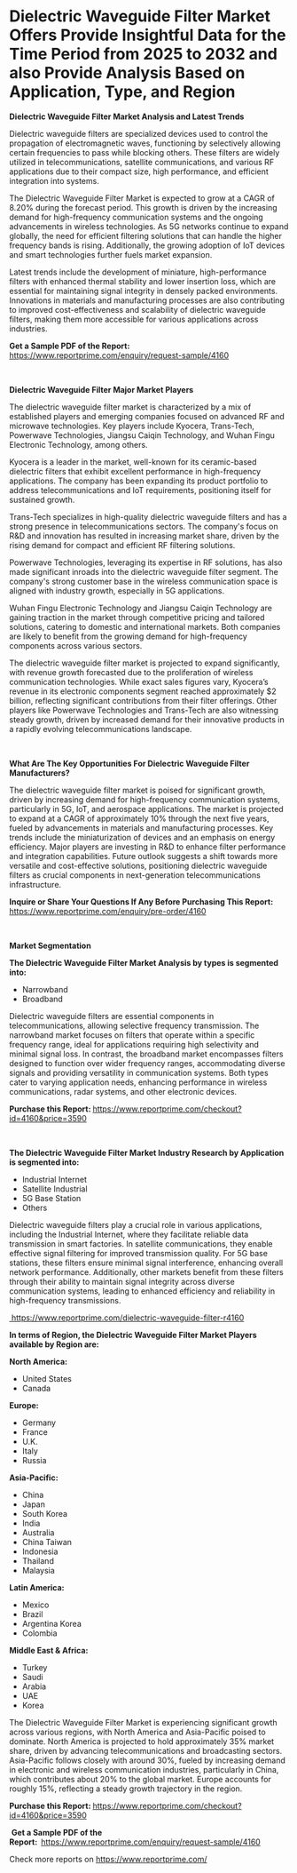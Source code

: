 <p><h1>Dielectric Waveguide Filter Market Offers Provide Insightful Data for the Time Period from 2025 to 2032 and also Provide Analysis Based on Application, Type, and Region</h1></p><p><strong>Dielectric Waveguide Filter Market Analysis and Latest Trends</strong></p>
<p><p>Dielectric waveguide filters are specialized devices used to control the propagation of electromagnetic waves, functioning by selectively allowing certain frequencies to pass while blocking others. These filters are widely utilized in telecommunications, satellite communications, and various RF applications due to their compact size, high performance, and efficient integration into systems.</p><p>The Dielectric Waveguide Filter Market is expected to grow at a CAGR of 8.20% during the forecast period. This growth is driven by the increasing demand for high-frequency communication systems and the ongoing advancements in wireless technologies. As 5G networks continue to expand globally, the need for efficient filtering solutions that can handle the higher frequency bands is rising. Additionally, the growing adoption of IoT devices and smart technologies further fuels market expansion.</p><p>Latest trends include the development of miniature, high-performance filters with enhanced thermal stability and lower insertion loss, which are essential for maintaining signal integrity in densely packed environments. Innovations in materials and manufacturing processes are also contributing to improved cost-effectiveness and scalability of dielectric waveguide filters, making them more accessible for various applications across industries.</p></p>
<p><strong>Get a Sample PDF of the Report:&nbsp;</strong> <a href="https://www.reportprime.com/enquiry/request-sample/4160?utm_campaign=3458&utm_medium=2&utm_source=Github&utm_content=ia&utm_term=18032025&utm_id=dielectric-waveguide-filter">https://www.reportprime.com/enquiry/request-sample/4160</a></p>
<p>&nbsp;</p>
<p><strong>Dielectric Waveguide Filter Major Market Players</strong></p>
<p><p>The dielectric waveguide filter market is characterized by a mix of established players and emerging companies focused on advanced RF and microwave technologies. Key players include Kyocera, Trans-Tech, Powerwave Technologies, Jiangsu Caiqin Technology, and Wuhan Fingu Electronic Technology, among others.</p><p>Kyocera is a leader in the market, well-known for its ceramic-based dielectric filters that exhibit excellent performance in high-frequency applications. The company has been expanding its product portfolio to address telecommunications and IoT requirements, positioning itself for sustained growth.</p><p>Trans-Tech specializes in high-quality dielectric waveguide filters and has a strong presence in telecommunications sectors. The company's focus on R&D and innovation has resulted in increasing market share, driven by the rising demand for compact and efficient RF filtering solutions.</p><p>Powerwave Technologies, leveraging its expertise in RF solutions, has also made significant inroads into the dielectric waveguide filter segment. The company's strong customer base in the wireless communication space is aligned with industry growth, especially in 5G applications.</p><p>Wuhan Fingu Electronic Technology and Jiangsu Caiqin Technology are gaining traction in the market through competitive pricing and tailored solutions, catering to domestic and international markets. Both companies are likely to benefit from the growing demand for high-frequency components across various sectors.</p><p>The dielectric waveguide filter market is projected to expand significantly, with revenue growth forecasted due to the proliferation of wireless communication technologies. While exact sales figures vary, Kyocera’s revenue in its electronic components segment reached approximately $2 billion, reflecting significant contributions from their filter offerings. Other players like Powerwave Technologies and Trans-Tech are also witnessing steady growth, driven by increased demand for their innovative products in a rapidly evolving telecommunications landscape.</p></p>
<p>&nbsp;</p>
<p><strong>What Are The Key Opportunities For Dielectric Waveguide Filter Manufacturers?</strong></p>
<p><p>The dielectric waveguide filter market is poised for significant growth, driven by increasing demand for high-frequency communication systems, particularly in 5G, IoT, and aerospace applications. The market is projected to expand at a CAGR of approximately 10% through the next five years, fueled by advancements in materials and manufacturing processes. Key trends include the miniaturization of devices and an emphasis on energy efficiency. Major players are investing in R&D to enhance filter performance and integration capabilities. Future outlook suggests a shift towards more versatile and cost-effective solutions, positioning dielectric waveguide filters as crucial components in next-generation telecommunications infrastructure.</p></p>
<p><strong>Inquire or Share Your Questions If Any Before Purchasing This Report:</strong> <a href="https://www.reportprime.com/enquiry/pre-order/4160?utm_campaign=3458&utm_medium=2&utm_source=Github&utm_content=ia&utm_term=18032025&utm_id=dielectric-waveguide-filter">https://www.reportprime.com/enquiry/pre-order/4160</a></p>
<p>&nbsp;</p>
<p><strong>Market Segmentation</strong></p>
<p><strong>The Dielectric Waveguide Filter Market Analysis by types is segmented into:</strong></p>
<p><ul><li>Narrowband</li><li>Broadband</li></ul></p>
<p><p>Dielectric waveguide filters are essential components in telecommunications, allowing selective frequency transmission. The narrowband market focuses on filters that operate within a specific frequency range, ideal for applications requiring high selectivity and minimal signal loss. In contrast, the broadband market encompasses filters designed to function over wider frequency ranges, accommodating diverse signals and providing versatility in communication systems. Both types cater to varying application needs, enhancing performance in wireless communications, radar systems, and other electronic devices.</p></p>
<p><strong>Purchase this Report:&nbsp;</strong><a href="https://www.reportprime.com/checkout?id=4160&price=3590&utm_campaign=3458&utm_medium=2&utm_source=Github&utm_content=ia&utm_term=18032025&utm_id=dielectric-waveguide-filter">https://www.reportprime.com/checkout?id=4160&price=3590</a></p>
<p>&nbsp;</p>
<p><strong>The Dielectric Waveguide Filter Market Industry Research by Application is segmented into:</strong></p>
<p><ul><li>Industrial Internet</li><li>Satellite Industrial</li><li>5G Base Station</li><li>Others</li></ul></p>
<p><p>Dielectric waveguide filters play a crucial role in various applications, including the Industrial Internet, where they facilitate reliable data transmission in smart factories. In satellite communications, they enable effective signal filtering for improved transmission quality. For 5G base stations, these filters ensure minimal signal interference, enhancing overall network performance. Additionally, other markets benefit from these filters through their ability to maintain signal integrity across diverse communication systems, leading to enhanced efficiency and reliability in high-frequency transmissions.</p></p>
<p><a href="https://www.reportprime.com/dielectric-waveguide-filter-r4160?utm_campaign=3458&utm_medium=2&utm_source=Github&utm_content=ia&utm_term=18032025&utm_id=dielectric-waveguide-filter">&nbsp;https://www.reportprime.com/dielectric-waveguide-filter-r4160</a></p>
<p><strong>In terms of Region, the Dielectric Waveguide Filter Market Players available by Region are:</strong></p>
<p>
    <p> <strong> North America: </strong>
        <ul>
            <li>United States</li>
            <li>Canada</li>
        </ul>
        </p> 
    <p> <strong> Europe: </strong>
        <ul>
            <li>Germany</li>
            <li>France</li>
            <li>U.K.</li>
            <li>Italy</li>
            <li>Russia</li>
        </ul>
        </p> 
    <p> <strong> Asia-Pacific: </strong>
        <ul>
            <li>China</li>
            <li>Japan</li>
            <li>South Korea</li>
            <li>India</li>
            <li>Australia</li>
            <li>China Taiwan</li>
            <li>Indonesia</li>
            <li>Thailand</li>
            <li>Malaysia</li>
        </ul>
        </p> 
    <p> <strong> Latin America: </strong>
        <ul>
            <li>Mexico</li>
            <li>Brazil</li>
            <li>Argentina Korea</li>
            <li>Colombia</li>
        </ul>
        </p> 
    <p> <strong> Middle East & Africa: </strong>
        <ul>
            <li>Turkey</li>
            <li>Saudi</li>
            <li>Arabia</li>
            <li>UAE</li>
            <li>Korea</li>
        </ul>
    </p>
    </p>
<p><p>The Dielectric Waveguide Filter Market is experiencing significant growth across various regions, with North America and Asia-Pacific poised to dominate. North America is projected to hold approximately 35% market share, driven by advancing telecommunications and broadcasting sectors. Asia-Pacific follows closely with around 30%, fueled by increasing demand in electronic and wireless communication industries, particularly in China, which contributes about 20% to the global market. Europe accounts for roughly 15%, reflecting a steady growth trajectory in the region.</p></p>
<p><strong>Purchase this Report: </strong><a href="https://www.reportprime.com/checkout?id=4160&price=3590&utm_campaign=3458&utm_medium=2&utm_source=Github&utm_content=ia&utm_term=18032025&utm_id=dielectric-waveguide-filter">https://www.reportprime.com/checkout?id=4160&price=3590</a></p>
<p>&nbsp;<strong>Get a Sample PDF of the Report:&nbsp;&nbsp;</strong><a href="https://www.reportprime.com/enquiry/request-sample/4160?utm_campaign=3458&utm_medium=2&utm_source=Github&utm_content=ia&utm_term=18032025&utm_id=dielectric-waveguide-filter">https://www.reportprime.com/enquiry/request-sample/4160</a></p>
<p><strong></strong></p>
<p>Check more reports on <a href="https://www.reportprime.com/?utm_campaign=3458&utm_medium=2&utm_source=Github&utm_content=ia&utm_term=18032025&utm_id=dielectric-waveguide-filter">https://www.reportprime.com/</a></p>